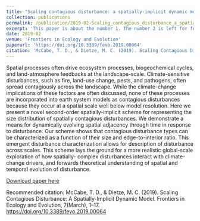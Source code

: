 ```yaml
---
title: "Scaling contagious disturbance: a spatially-implicit dynamic model"
collection: publications
permalink: /publication/2019-02-Scaling_contagious_disturbance_a_spatially-implicit_dynamic_model
excerpt: 'This paper is about the number 1. The number 2 is left for future work.'
date: 2019-02
venue: 'Frontiers in Ecology and Evolution'
paperurl: 'https://doi.org/10.3389/fevo.2019.00064'
citation: 'McCabe, T. D., & Dietze, M. C. (2019). Scaling Contagious Disturbance: A Spatially-Implicit Dynamic Model. Frontiers in Ecology and Evolution, 7(March), 1–17. https://doi.org/10.3389/fevo.2019.00064'
---
```


Spatial processes often drive ecosystem processes, biogeochemical cycles, and land-atmosphere feedbacks at the landscape-scale. Climate-sensitive disturbances, such as fire, land-use change, pests, and pathogens, often spread contagiously across the landscape. While the climate-change implications of these factors are often discussed, none of these processes are incorporated into earth system models as contagious disturbances because they occur at a spatial scale well below model resolution. Here we present a novel second-order spatially-implicit scheme for representing the size distribution of spatially contagious disturbances. We demonstrate a means for dynamically evolving spatial adjacency through time in response to disturbance. Our scheme shows that contagious disturbance types can be characterized as a function of their size and edge-to-interior ratio. This emergent disturbance characterization allows for description of disturbance across scales. This scheme lays the ground for a more realistic global-scale exploration of how spatially- complex disturbances interact with climate-change drivers, and forwards theoretical understanding of spatial and temporal evolution of disturbance.

[Download paper here](https://doi.org/10.3389/fevo.2019.00064)

Recommended citation: McCabe, T. D., & Dietze, M. C. (2019). Scaling Contagious Disturbance: A Spatially-Implicit Dynamic Model. Frontiers in Ecology and Evolution, 7(March), 1–17. https://doi.org/10.3389/fevo.2019.00064
